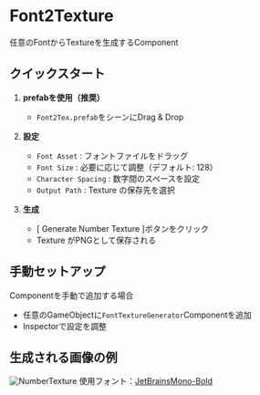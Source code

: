 # Font2Texture

任意のFontからTextureを生成するComponent

## クイックスタート

1. **prefabを使用（推奨）**
   - `Font2Tex.prefab`をシーンにDrag & Drop

2. **設定**
   - `Font Asset` : フォントファイルをドラッグ
   - `Font Size` : 必要に応じて調整（デフォルト: 128）
   - `Character Spacing` : 数字間のスペースを設定
   - `Output Path` : Texture の保存先を選択

3. **生成**
   - [ Generate Number Texture ]ボタンをクリック
   - Texture がPNGとして保存される

## 手動セットアップ

Componentを手動で追加する場合

- 任意のGameObjectに`FontTextureGenerator`Componentを追加
- Inspectorで設定を調整

## 生成される画像の例
![NumberTexture](https://github.com/user-attachments/assets/341bffcc-7286-4949-91b8-43a2f043a54a)
使用フォント：[JetBrainsMono-Bold](https://www.jetbrains.com/ja-jp/lp/mono/)

